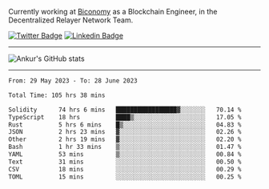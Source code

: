 Currently working at [Biconomy](https://biconomy.io/) as a Blockchain Engineer, in the Decentralized Relayer Network Team.

 [![Twitter Badge](https://img.shields.io/badge/-@ankurdubey521-1ca0f1?style=flat-square&labelColor=1ca0f1&logo=twitter&logoColor=white&link=https://twitter.com/ankurdubey521)](https://twitter.com/ankurdubey521) [![Linkedin Badge](https://img.shields.io/badge/-ankurdubey521-blue?style=flat-square&logo=Linkedin&logoColor=white&link=https://www.linkedin.com/in/ankurdubey521/)](https://www.linkedin.com/in/ankurdubey521/)

<hr/>

![Ankur's GitHub stats](https://github-readme-stats.vercel.app/api?username=ankurdubey521&count_private=true&theme=radical)

<hr/>

<!--START_SECTION:waka-->

```txt
From: 29 May 2023 - To: 28 June 2023

Total Time: 105 hrs 38 mins

Solidity      74 hrs 6 mins   █████████████████▓░░░░░░░   70.14 %
TypeScript    18 hrs          ████▒░░░░░░░░░░░░░░░░░░░░   17.05 %
Rust          5 hrs 6 mins    █▒░░░░░░░░░░░░░░░░░░░░░░░   04.83 %
JSON          2 hrs 23 mins   ▓░░░░░░░░░░░░░░░░░░░░░░░░   02.26 %
Other         2 hrs 19 mins   ▓░░░░░░░░░░░░░░░░░░░░░░░░   02.20 %
Bash          1 hr 33 mins    ▒░░░░░░░░░░░░░░░░░░░░░░░░   01.47 %
YAML          53 mins         ▒░░░░░░░░░░░░░░░░░░░░░░░░   00.84 %
Text          31 mins         ░░░░░░░░░░░░░░░░░░░░░░░░░   00.50 %
CSV           18 mins         ░░░░░░░░░░░░░░░░░░░░░░░░░   00.29 %
TOML          15 mins         ░░░░░░░░░░░░░░░░░░░░░░░░░   00.25 %
```

<!--END_SECTION:waka-->
